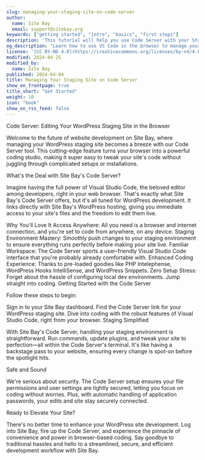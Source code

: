 ```yaml
---
slug: managing-your-staging-site-on-code-server
author:
  name: Site Bay
  email: support@sitebay.org
keywords: ["getting started", "intro", "basics", "first steps"]
description: 'This tutorial will help you use Code Server with your Staging WordPress site on Site Bay.'
og_description: "Learn how to use VS Code in the browser to manage your WP site with our Getting Started tutorial."
license: '[CC BY-ND 4.0](https://creativecommons.org/licenses/by-nd/4.0)'
modified: 2024-04-25
modified_by:
  name: Site Bay
published: 2024-04-04
title: Managing Your Staging Site on Code Server
show_on_frontpage: true
title_short: "Get Started"
weight: 10
icon: "book"
show_on_rss_feed: false
---
```


Code Server: Editing Your WordPress Staging Site in the Browser

Welcome to the future of website development on Site Bay, where managing your WordPress staging site becomes a breeze with our Code Server tool. This cutting-edge feature turns your browser into a powerful coding studio, making it super easy to tweak your site's code without juggling through complicated setups or installations.

What's the Deal with Site Bay's Code Server?

Imagine having the full power of Visual Studio Code, the beloved editor among developers, right in your web browser. That's exactly what Site Bay's Code Server offers, but it's all tuned for WordPress development. It links directly with Site Bay's WordPress hosting, giving you immediate access to your site's files and the freedom to edit them live.

Why You'll Love It
Access Anywhere: All you need is a browser and internet connection, and you're set to code from anywhere, on any device.
Staging Environment Mastery: Smoothly push changes to your staging environment to ensure everything runs perfectly before making your site live.
Familiar Workspace: The Code Server sports a user-friendly Visual Studio Code interface that you're probably already comfortable with.
Enhanced Coding Experience: Thanks to pre-loaded goodies like PHP Intelephense, WordPress Hooks IntelliSense, and WordPress Snippets.
Zero Setup Stress: Forget about the hassle of configuring local dev environments. Jump straight into coding.
Getting Started with the Code Server

Follow these steps to begin:

Sign in to your Site Bay dashboard.
Find the Code Server link for your WordPress staging site.
Dive into coding with the robust features of Visual Studio Code, right from your browser.
Staging Simplified

With Site Bay's Code Server, handling your staging environment is straightforward. Run commands, update plugins, and tweak your site to perfection—all within the Code Server's terminal. It's like having a backstage pass to your website, ensuring every change is spot-on before the spotlight hits.

Safe and Sound

We're serious about security. The Code Server setup ensures your file permissions and user settings are tightly secured, letting you focus on coding without worries. Plus, with automatic handling of application passwords, your edits and site stay securely connected.

Ready to Elevate Your Site?

There's no better time to enhance your WordPress site development. Log into Site Bay, fire up the Code Server, and experience the pinnacle of convenience and power in browser-based coding. Say goodbye to traditional hassles and hello to a streamlined, secure, and efficient development workflow with Site Bay.